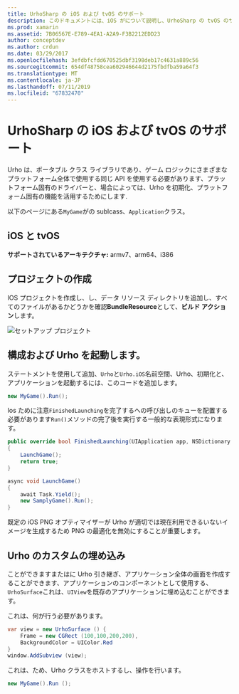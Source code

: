 ```yaml
---
title: UrhoSharp の iOS および tvOS のサポート
description: このドキュメントには、iOS がについて説明し、UrhoSharp の tvOS のサポートします。 これには、プロジェクトを作成、構成し起動 Urho、および Urho のカスタムの埋め込みを実行する方法について説明します。
ms.prod: xamarin
ms.assetid: 7B06567E-E789-4EA1-A2A9-F3B2212EDD23
author: conceptdev
ms.author: crdun
ms.date: 03/29/2017
ms.openlocfilehash: 3efdbfcfdd670525dbf3198deb17c4631a889c56
ms.sourcegitcommit: 654df48758cea602946644d2175fbdfba59a64f3
ms.translationtype: MT
ms.contentlocale: ja-JP
ms.lasthandoff: 07/11/2019
ms.locfileid: "67832470"
---
```

# <a name="urhosharp-ios-and-tvos-support"></a>UrhoSharp の iOS および tvOS のサポート

Urho は、ポータブル クラス ライブラリであり、ゲーム ロジックにさまざまなプラットフォーム全体で使用する同じ API を使用する必要があります、プラットフォーム固有のドライバーと、場合によっては、Urho を初期化、プラットフォーム固有の機能を活用するためにします.

以下のページにある`MyGame`がの sublcass、`Application`クラス。

## <a name="ios-and-tvos"></a>iOS と tvOS

**サポートされているアーキテクチャ:** armv7、arm64、i386

## <a name="creating-a-project"></a>プロジェクトの作成

IOS プロジェクトを作成し、し、データ リソース ディレクトリを追加し、すべてのファイルがあるかどうかを確認**BundleResource**として、**ビルド アクション**します。

![セットアップ プロジェクト](ios-images/image-4.png "リソース ディレクトリにデータの追加")

## <a name="configuring-and-launching-urho"></a>構成および Urho を起動します。

ステートメントを使用して追加、`Urho`と`Urho.iOS`名前空間、Urho、初期化と、アプリケーションを起動するには、このコードを追加します。

```csharp
new MyGame().Run();
```

Ios ために注意`FinishedLaunching`を完了するへの呼び出しのキューを配置する必要があります`Run()`メソッドの完了後を実行する一般的な表現形式になります。

```csharp
public override bool FinishedLaunching(UIApplication app, NSDictionary options)
{
    LaunchGame();
    return true;
}

async void LaunchGame()
{
    await Task.Yield();
    new SamplyGame().Run();
}
```

既定の iOS PNG オプティマイザーが Urho が適切では現在利用できるいないイメージを生成するため PNG の最適化を無効にすることが重要します。

## <a name="custom-embedding-of-urho"></a>Urho のカスタムの埋め込み

ことができますまたはに Urho 引き継ぎ、アプリケーション全体の画面を作成することができます、アプリケーションのコンポーネントとして使用する、`UrhoSurface`これは、`UIView`を既存のアプリケーションに埋め込むことができます。

これは、何が行う必要があります。

```csharp
var view = new UrhoSurface () {
    Frame = new CGRect (100,100,200,200),
    BackgroundColor = UIColor.Red
}
window.AddSubview (view);
```

これは、ため、Urho クラスをホストするし、操作を行います。

```csharp
new MyGame().Run ();
```
